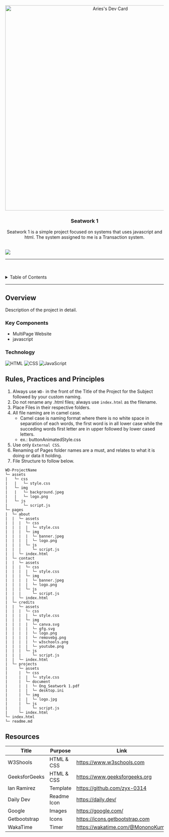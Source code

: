 <a name="readme-top">

<br/>

<br />
<div align="center">
 <a href="https://app.daily.dev/mononokuma">
   <img src="https://api.daily.dev/devcards/v2/DMEySfkP0murZQ6MrL1WW.png?type=wide&r=rgz" width="652" alt="Aries's Dev Card"/>
 </a>
<!-- TODO: Change Title to the name of the title of your Project -->
  <h3 align="center">Seatwork 1</h3>
</div>
<!-- TODO: Make a short description -->
<div align="center">
  Seatwork 1 is a simple project focused on systems that uses javascript and html. The system assigned to me is a Transaction system.
</div>

<br />

<!-- TODO: Change the zyx-0314 into your github username  -->
<!-- TODO: Change the WD-Template-Project into the same name of your folder -->
![](https://visit-counter.vercel.app/counter.png?page=MononoKuma/AWD-Seatwork1)

---

<br />
<br />

<!-- TODO: If you want to add more layers for your readme -->
<details>
  <summary>Table of Contents</summary>
  <ol>
    <li>
      <a href="#overview">Overview</a>
      <ol>
        <li>
          <a href="#key-components">Key Components</a>
        </li>
        <li>
          <a href="#technology">Technology</a>
        </li>
      </ol>
    </li>
    <li>
      <a href="#rule,-practices-and-principles">Rules, Practices and Principles</a>
    </li>
    <li>
      <a href="#resources">Resources</a>
    </li>
  </ol>
</details>

---

## Overview

<!-- TODO: To be changed -->
<!-- The following are just sample -->
Description of the project in detail.



### Key Components
<!-- TODO: List of Key Components -->
<!-- The following are just sample -->
- MultiPage Website
- javascript

### Technology
<!-- TODO: List of Technology Used -->
![HTML](https://img.shields.io/badge/HTML-E34F26?style=for-the-badge&logo=html5&logoColor=white)
![CSS](https://img.shields.io/badge/CSS-1572B6?style=for-the-badge&logo=css3&logoColor=white)
![JavaScript](https://img.shields.io/badge/JavaScript-F7DF1E?style=for-the-badge&logo=javascript&logoColor=white)

## Rules, Practices and Principles
1. Always use `WD-` in the front of the Title of the Project for the Subject followed by your custom naming.
2. Do not rename any .html files; always use `index.html` as the filename.
3. Place Files in their respective folders.
4. All file naming are in camel case.
   - Camel case is naming format where there is no white space in separation of each words, the first word is in all lower case while the succeding words first letter are in upper followed by lower cased letters.
   - ex.: buttonAnimatedStyle.css
5. Use only `External CSS`.
6. Renaming of Pages folder names are a must, and relates to what it is doing or data it holding.
7. File Structure to follow below.

```
WD-ProjectName
└─ assets
|   └─ css
|   |   └─ style.css
|   └─ img
|   |   └─ background.jpeg
|   |   └─ logo.png
|   └─ js
|       └─ script.js
└─ pages
|  └─ about
|  |  └─ assets
|  |  |  └─ css
|  |  |  |  └─ style.css
|  |  |  └─ img
|  |  |  |  └─ banner.jpeg
|  |  |  |  └─ logo.png
|  |  |  └─ js
|  |  |     └─ script.js
|  |  └─ index.html
|  └─ contact
|  |  └─ assets
|  |  |  └─ css
|  |  |  |  └─ style.css
|  |  |  └─ img
|  |  |  |  └─ banner.jpeg
|  |  |  |  └─ logo.png
|  |  |  └─ js
|  |  |     └─ script.js
|  |  └─ index.html
|  └─ credits
|  |  └─ assets
|  |  |  └─ css
|  |  |  |  └─ style.css
|  |  |  └─ img
|  |  |  |  └─ canva.svg
|  |  |  |  └─ gfg.svg
|  |  |  |  └─ logo.png
|  |  |  |  └─ removebg.png
|  |  |  |  └─ w3schools.png
|  |  |  |  └─ youtube.png
|  |  |  └─ js
|  |  |     └─ script.js
|  |  └─ index.html
|  └─ projects
|     └─ assets
|     |  └─ css
|     |  |  └─ style.css
|     |  └─ document
|     |  |  └─ Ong_Seatwork 1.pdf
|     |  |  └─ desktop.ini
|     |  └─ img
|     |  |  └─ logo.jpg
|     |  └─ js
|     |     └─ script.js
|     └─ index.html
└─ index.html
└─ readme.md
```

## Resources

<!-- TODO: Add References -->
| Title | Purpose | Link |
|-|-|-|
| W3Shools | HTML & CSS | https://www.w3schools.com |
| GeeksforGeeks | HTML & CSS | https://www.geeksforgeeks.org |
| Ian Ramirez | Template | https://github.com/zyx-0314 |
| Daily Dev | Readme Icon | https://daily.dev/ |
| Google | Images | https://google.com/ |
| Getbootstrap | Icons | https://icons.getbootstrap.com |
| WakaTime | Timer | https://wakatime.com/@MononoKuma |
